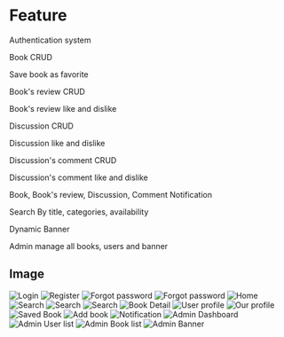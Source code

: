 # Feature
Authentication system

Book CRUD

Save book as favorite

Book's review CRUD

Book's review like and dislike

Discussion CRUD

Discussion like and dislike

Discussion's comment CRUD

Discussion's comment like and dislike

Book, Book's review, Discussion, Comment Notification 

Search By title, categories, availability

Dynamic Banner

Admin manage all books, users and banner


## Image

![Login](./assets/Screenshot_1.png)
![Register](./assets/Screenshot_2.png)
![Forgot password](./assets/Screenshot_3.png)
![Forgot password](./assets/Screenshot_4.png)
![Home](./assets/Screenshot_5.png)
![Search](./assets/Screenshot_6.png)
![Search](./assets/Screenshot_7.png)
![Search](./assets/Screenshot_8.png)
![Book Detail](./assets/Screenshot_9.png)
![User profile](./assets/Screenshot_10.png)
![Our profile](./assets/Screenshot_11.png)
![Saved Book](./assets/Screenshot_12.png)
![Add book](./assets/Screenshot_13.png)
![Notification](./assets/Screenshot_14.png)
![Admin Dashboard](./assets/Screenshot_15.png)
![Admin User list](./assets/Screenshot_16.png)
![Admin Book list](./assets/Screenshot_17.png)
![Admin Banner](./assets/Screenshot_18.png)
